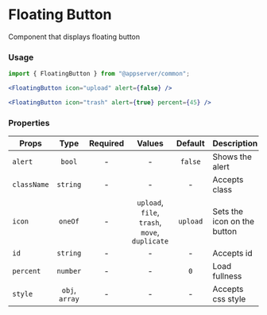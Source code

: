 # Floating Button

Component that displays floating button

### Usage

```js
import { FloatingButton } from "@appserver/common";
```

```jsx
<FloatingButton icon="upload" alert={false} />
```

```jsx
<FloatingButton icon="trash" alert={true} percent={45} />
```

### Properties

| Props       |      Type      | Required |                     Values                     | Default  | Description                 |
| ----------- | :------------: | :------: | :--------------------------------------------: | :------: | --------------------------- |
| `alert`     |     `bool`     |    -     |                       -                        | `false`  | Shows the alert             |
| `className` |    `string`    |    -     |                       -                        |    -     | Accepts class               |
| `icon`      |    `oneOf`     |    -     | `upload`, `file`, `trash`, `move`, `duplicate` | `upload` | Sets the icon on the button |
| `id`        |    `string`    |    -     |                       -                        |    -     | Accepts id                  |
| `percent`   |    `number`    |    -     |                       -                        |   `0`    | Load fullness               |
| `style`     | `obj`, `array` |    -     |                       -                        |    -     | Accepts css style           |
